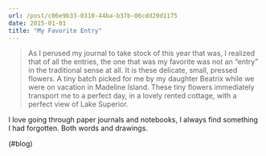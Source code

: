 ```yaml
---
url: /post/c06e9b33-0310-44ba-b37b-06cdd20d1175
date: 2015-01-01
title: "My Favorite Entry"
---
```


> As I perused my journal to take stock of this year that was, I realized that of all the entries, the one that was my favorite was not an &#8220;entry&#8221; in the traditional sense at all. It is these delicate, small, pressed flowers. A tiny batch picked for me by my daughter Beatrix while we were on vacation in Madeline Island. These tiny flowers immediately transport me to a perfect day, in a lovely rented cottage, with a perfect view of Lake Superior. 



I love going through paper journals and notebooks, I always find something I had forgotten. Both words and drawings.



(#blog)